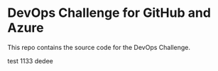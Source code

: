 # DevOps Challenge for GitHub and Azure

This repo contains the source code for the DevOps Challenge.

test 1133
dedee